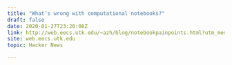 ```yaml
---
title: "What’s wrong with computational notebooks?"
draft: false
date: 2020-01-27T23:20:08Z
link: http://web.eecs.utk.edu/~azh/blog/notebookpainpoints.html?utm_medium=RSS&utm_source=hune
site: web.eecs.utk.edu
topic: Hacker News  

---
```

